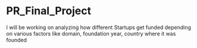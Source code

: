 # PR_Final_Project
I will be working on analyzing how different Startups get funded depending on various factors like domain, foundation year, country where it was founded
